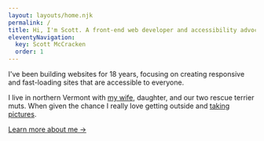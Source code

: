 ```yaml
---
layout: layouts/home.njk
permalink: /
title: Hi, I'm Scott. A front-end web developer and accessibility advocate from Vermont
eleventyNavigation:
  key: Scott McCracken
  order: 1
---
```


I've been building websites for 18 years, focusing on creating responsive and fast-loading sites that are accessible to everyone.

I live in northern Vermont with [my wife](https://chocolatesculptress.com), daughter, and our two rescue terrier muts. When given the chance I really love getting outside and [taking pictures](http://www.instagram.com/scottmccracken/).

[Learn more about me &rarr;](/about/)